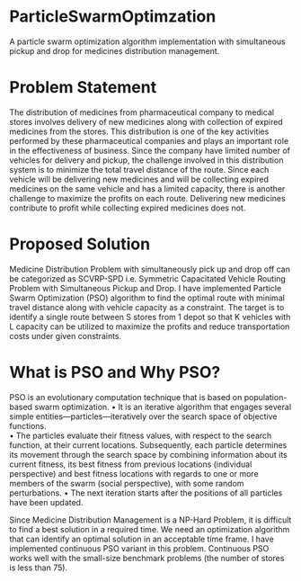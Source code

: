 # ParticleSwarmOptimzation
A particle swarm optimization algorithm implementation with simultaneous pickup and drop for medicines distribution management.


# Problem Statement
The distribution of medicines from pharmaceutical company to medical stores involves delivery of new medicines along with collection of expired medicines from the stores. This distribution is one of the key activities performed by these pharmaceutical companies and plays an important role in the effectiveness of business. Since the company have limited number of vehicles for delivery and pickup, the challenge involved in this distribution system is to minimize the total travel distance of the route. Since each vehicle will be delivering new medicines and will be collecting expired medicines on the same vehicle and has a limited capacity, there is another challenge to maximize the profits on each route. Delivering new medicines contribute to profit while collecting expired medicines does not. 


# Proposed Solution

Medicine Distribution Problem with simultaneously pick up and drop off can be categorized as SCVRP-SPD i.e. Symmetric Capacitated Vehicle Routing Problem with Simultaneous Pickup and Drop.  I have implemented Particle Swarm Optimization (PSO) algorithm to find the optimal route with minimal travel distance along with vehicle capacity as a constraint. The target is to identify a single route between S stores from 1 depot so that K vehicles with L capacity can be utilized to maximize the profits and reduce transportation costs under given constraints. 

# What is PSO and Why PSO?

PSO is an evolutionary computation technique that is based on population-based swarm optimization. 
•	It is an iterative algorithm that engages several simple entities—particles—iteratively over the search space of objective functions.  
•	The particles evaluate their fitness values, with respect to the search function, at their current locations. Subsequently, each particle determines its movement through the search space by combining information about its current fitness, its best fitness from previous locations (individual perspective) and best fitness locations with regards to one or more members of the swarm (social perspective), with some random perturbations. 
•	The next iteration starts after the positions of all particles have been updated.

Since Medicine Distribution Management is a NP-Hard Problem, it is difficult to find a best solution in a required time. We need an optimization algorithm that can identify an optimal solution in an acceptable time frame. I have implemented continuous PSO variant in this problem. Continuous PSO works well with the small-size benchmark problems (the number of stores is less than 75).
